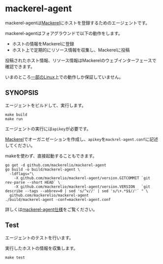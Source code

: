 mackerel-agent
===============

mackerel-agentは[Mackerel](https://mackerel.io/)にホストを登録するためのエージェントです。

mackerel-agentはフォアグラウンドで以下の動作をします。
- ホストの情報をMackerelに登録
- ホスト上で定期的にリソース情報を収集し、Mackerelに投稿

投稿されたホスト情報、リソース情報はMackerelのウェブインターフェースで確認できます。

いまのところ[一部のLinux](http://help-ja.mackerel.io/entry/overview)上での動作しか保証していません。


SYNOPSIS
--------

エージェントをビルドして、実行します。

```
make build
make run
```

エージェントの実行には`apikey`が必要です。

[Mackerel](https://mackerel.io/)でオーガニゼーションを作成し、`apikey`を`mackrel-agent.conf`に記述してください。


makeを使わず、直接起動することもできます。

```
go get -d github.com/mackerelio/mackerel-agent
go build -o build/mackerel-agent \
  -ldflags="\
    -X github.com/mackerelio/mackerel-agent/version.GITCOMMIT `git rev-parse --short HEAD` \
    -X github.com/mackerelio/mackerel-agent/version.VERSION   `git describe --tags --abbrev=0 | sed 's/^v//' | sed 's/\+.*$$//'` " \
  github.com/mackerelio/mackerel-agent
./build/mackerel-agent -conf=mackerel-agent.conf
```

詳しくは[mackerel-agent仕様](http://help-ja.mackerel.io/entry/spec/agent)をご覧ください。


Test
------

エージェントのテストを行います。

実行したホストの情報を収集します。

```
make test
```

